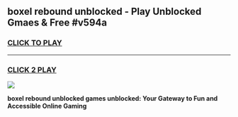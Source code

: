 
## boxel rebound unblocked - Play Unblocked Gmaes & Free #v594a
<h3>
<a href="https://news.freeplayer.one?title=boxel_rebound_unblocked&ref=24F">CLICK TO PLAY</a></h3>
<hr>

<h3>
<a href="https://news.freeplayer.one?title=boxel_rebound_unblocked&ref=24F">CLICK 2 PLAY</a>
  
</h3>

<a href="https://news.freeplayer.one?title=boxel_rebound_unblocked&ref=24F/"><img src="https://clearcache.store/games.png"></a>


**boxel rebound unblocked games unblocked: Your Gateway to Fun and Accessible Online Gaming**
